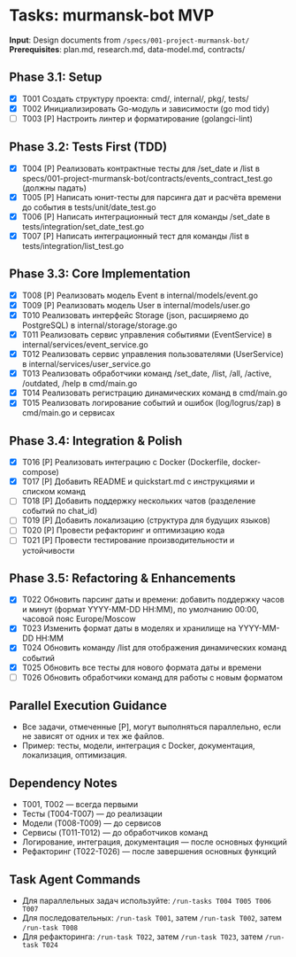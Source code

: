# Tasks: murmansk-bot MVP

**Input**: Design documents from `/specs/001-project-murmansk-bot/`
**Prerequisites**: plan.md, research.md, data-model.md, contracts/

## Phase 3.1: Setup
- [x] T001 Создать структуру проекта: cmd/, internal/, pkg/, tests/
- [x] T002 Инициализировать Go-модуль и зависимости (go mod tidy)
- [ ] T003 [P] Настроить линтер и форматирование (golangci-lint)

## Phase 3.2: Tests First (TDD)
- [x] T004 [P] Реализовать контрактные тесты для /set_date и /list в specs/001-project-murmansk-bot/contracts/events_contract_test.go (должны падать)
- [x] T005 [P] Написать юнит-тесты для парсинга дат и расчёта времени до события в tests/unit/date_test.go
- [x] T006 [P] Написать интеграционный тест для команды /set_date в tests/integration/set_date_test.go
- [x] T007 [P] Написать интеграционный тест для команды /list в tests/integration/list_test.go

## Phase 3.3: Core Implementation
- [x] T008 [P] Реализовать модель Event в internal/models/event.go
- [x] T009 [P] Реализовать модель User в internal/models/user.go
- [x] T010 Реализовать интерфейс Storage (json, расширяемо до PostgreSQL) в internal/storage/storage.go
- [x] T011 Реализовать сервис управления событиями (EventService) в internal/services/event_service.go
- [x] T012 Реализовать сервис управления пользователями (UserService) в internal/services/user_service.go
- [x] T013 Реализовать обработчики команд /set_date, /list, /all, /active, /outdated, /help в cmd/main.go
- [x] T014 Реализовать регистрацию динамических команд в cmd/main.go
- [x] T015 Реализовать логирование событий и ошибок (log/logrus/zap) в cmd/main.go и сервисах

## Phase 3.4: Integration & Polish
- [x] T016 [P] Реализовать интеграцию с Docker (Dockerfile, docker-compose)
- [x] T017 [P] Добавить README и quickstart.md с инструкциями и списком команд
- [ ] T018 [P] Добавить поддержку нескольких чатов (разделение событий по chat_id)
- [ ] T019 [P] Добавить локализацию (структура для будущих языков)
- [ ] T020 [P] Провести рефакторинг и оптимизацию кода
- [ ] T021 [P] Провести тестирование производительности и устойчивости

## Phase 3.5: Refactoring & Enhancements
- [x] T022 Обновить парсинг даты и времени: добавить поддержку часов и минут (формат YYYY-MM-DD HH:MM), по умолчанию 00:00, часовой пояс Europe/Moscow
- [x] T023 Изменить формат даты в моделях и хранилище на YYYY-MM-DD HH:MM
- [x] T024 Обновить команду /list для отображения динамических команд событий
- [x] T025 Обновить все тесты для нового формата даты и времени
- [ ] T026 Обновить обработчики команд для работы с новым форматом

## Parallel Execution Guidance
- Все задачи, отмеченные [P], могут выполняться параллельно, если не зависят от одних и тех же файлов.
- Пример: тесты, модели, интеграция с Docker, документация, локализация, оптимизация.

## Dependency Notes
- T001, T002 — всегда первыми
- Тесты (T004-T007) — до реализации
- Модели (T008-T009) — до сервисов
- Сервисы (T011-T012) — до обработчиков команд
- Логирование, интеграция, документация — после основных функций
- Рефакторинг (T022-T026) — после завершения основных функций

## Task Agent Commands
- Для параллельных задач используйте: `/run-tasks T004 T005 T006 T007`
- Для последовательных: `/run-task T001`, затем `/run-task T002`, затем `/run-task T008`
- Для рефакторинга: `/run-task T022`, затем `/run-task T023`, затем `/run-task T024`


